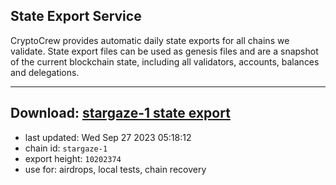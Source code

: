 ## State Export Service
CryptoCrew provides automatic daily state exports for all chains we validate. State export files can be used as genesis files and are a snapshot of the current blockchain state, including all validators, accounts, balances and delegations.

---
**Download: [stargaze-1 state export](https://dl.ccvalidators.com/SERVICE/stargaze/stargaze-1_export_10202374.json)**
---

- last updated: Wed Sep 27 2023 05:18:12
- chain id: `stargaze-1`
- export height: `10202374`
- use for: airdrops, local tests, chain recovery
